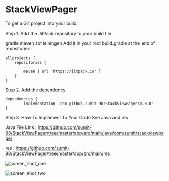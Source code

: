 # StackViewPager
To get a Git project into your build:

Step 1. Add the JitPack repository to your build file

gradle
maven
sbt
leiningen
Add it in your root build.gradle at the end of repositories:

	allprojects {
		repositories {
			...
			maven { url 'https://jitpack.io' }
		}
	}
Step 2. Add the dependency

	dependencies {
	        implementation 'com.github.sumit-98:StackViewPager:1.0.0'
	}
	
	
Step 3. How To Implement To Your Code See Java and res

Java File Link : https://github.com/sumit-98/StackViewPager/tree/master/app/src/main/java/com/sumit/stackviewpager

res : https://github.com/sumit-98/StackViewPager/tree/master/app/src/main/res

![screen_shot_one](https://user-images.githubusercontent.com/84269479/118397335-154f2480-b671-11eb-8ee0-c03343822eb3.jpg)

![screen_shot_two](https://user-images.githubusercontent.com/84269479/118397340-1bdd9c00-b671-11eb-8012-48d8c3db49f5.jpg)



